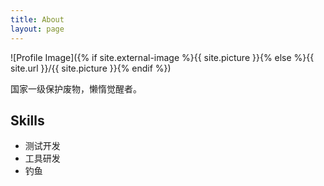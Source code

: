 ```yaml
---
title: About
layout: page
---
```

![Profile Image]({% if site.external-image %}{{ site.picture }}{% else %}{{ site.url }}/{{ site.picture }}{% endif %})

<p>国家一级保护废物，懒惰觉醒者。</p>


<h2>Skills</h2>

<ul class="skill-list">
	<li>测试开发</li>
	<li>工具研发</li>
	<li>钓鱼</li>
</ul>

<!-- <h2>Projects</h2>

<ul>
	<li><a href="https://github.com/">Lorem Lorem</a></li>
	<li><a href="https://github.com/">Ipsum Dolor</a></li>
	<li><a href="https://github.com/">Dolor Lorem</a></li>
</ul> -->
